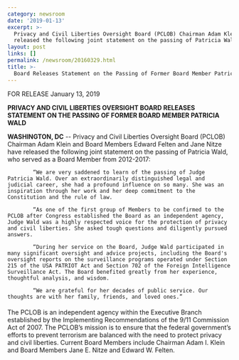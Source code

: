 ```yaml
---
category: newsroom
date: '2019-01-13'
excerpt: >-
  Privacy and Civil Liberties Oversight Board (PCLOB) Chairman Adam Klein and Board Members Edward Felten and Jane Nitze have 
  released the following joint statement on the passing of Patricia Wald, who served as a Board Member from 2012-2017:
layout: post
links: []
permalink: /newsroom/20160329.html
title: >-
  Board Releases Statement on the Passing of Former Board Member Patricia Wald.
---
```

FOR RELEASE
January 13, 2019

**PRIVACY AND CIVIL LIBERTIES OVERSIGHT BOARD RELEASES STATEMENT ON THE PASSING OF FORMER BOARD MEMBER PATRICIA WALD**
 
**WASHINGTON, DC** --  Privacy and Civil Liberties Oversight Board (PCLOB) Chairman Adam Klein and Board Members Edward Felten and Jane Nitze have released the following joint statement on the passing of Patricia Wald, who served as a Board Member from 2012-2017:
 
            “We are very saddened to learn of the passing of Judge Patricia Wald. Over an extraordinarily distinguished legal and judicial career, she had a profound influence on so many. She was an inspiration through her work and her deep commitment to the Constitution and the rule of law.
 
            “As one of the first group of Members to be confirmed to the PCLOB after Congress established the Board as an independent agency, Judge Wald was a highly respected voice for the protection of privacy and civil liberties. She asked tough questions and diligently pursued answers.
 
            “During her service on the Board, Judge Wald participated in many significant oversight and advice projects, including the Board's oversight reports on the surveillance programs operated under Section 215 of the USA PATRIOT Act and Section 702 of the Foreign Intelligence Surveillance Act. The Board benefited greatly from her experience, thoughtful analysis, and wisdom.
 
            “We are grateful for her decades of public service. Our thoughts are with her family, friends, and loved ones.”
####






The PCLOB is an independent agency within the Executive Branch established by the Implementing Recommendations of the 9/11 Commission Act of 2007.  The PCLOB’s mission is to ensure that the federal government’s efforts to prevent terrorism are balanced with the need to protect privacy and civil liberties.  Current Board Members include Chairman Adam I. Klein and Board Members Jane E. Nitze and Edward W. Felten. 

